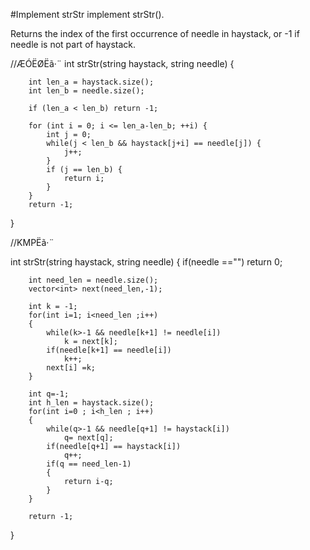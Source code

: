 #Implement strStr
implement strStr().

Returns the index of the first occurrence of needle in haystack, 
or -1 if needle is not part of haystack.


//ÆÓËØËã·¨
int strStr(string haystack, string needle)
{
        
        int len_a = haystack.size();
        int len_b = needle.size();
        
        if (len_a < len_b) return -1;

        for (int i = 0; i <= len_a-len_b; ++i) {
            int j = 0;
            while(j < len_b && haystack[j+i] == needle[j]) {
                j++;
            }
            if (j == len_b) {
                return i;
            }
        }
        return -1;
}

//KMPËã·¨

int strStr(string haystack, string needle) 
{
        if(needle =="") return 0;
        
        int need_len = needle.size();
        vector<int> next(need_len,-1);
        
        int k = -1;
        for(int i=1; i<need_len ;i++)
        {
            while(k>-1 && needle[k+1] != needle[i])
                k = next[k];
            if(needle[k+1] == needle[i])
                k++;
            next[i] =k;
        }
        
        int q=-1;
        int h_len = haystack.size();
        for(int i=0 ; i<h_len ; i++)
        {
            while(q>-1 && needle[q+1] != haystack[i])
                q= next[q];
            if(needle[q+1] == haystack[i])
                q++;
            if(q == need_len-1)
            {
                return i-q;
            }
        }
        
        return -1;
}